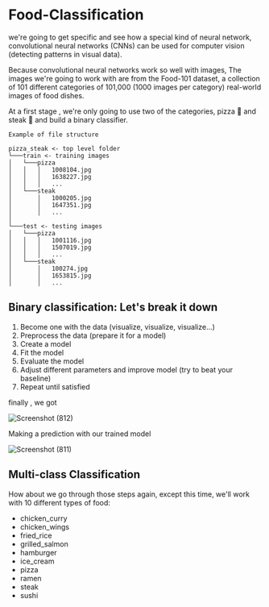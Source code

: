 # Food-Classification


we're going to get specific and see how a special kind of neural network, convolutional neural networks (CNNs) can be used for computer vision (detecting patterns in visual data).

Because convolutional neural networks work so well with images, The images we're going to work with are from the Food-101 dataset, a collection of 101 different categories of 101,000 (1000 images per category) real-world images of food dishes.

At a first stage , we're only going to use two of the categories, pizza 🍕 and steak 🥩 and build a binary classifier.

```
Example of file structure

pizza_steak <- top level folder
└───train <- training images
│   └───pizza
│   │   │   1008104.jpg
│   │   │   1638227.jpg
│   │   │   ...      
│   └───steak
│       │   1000205.jpg
│       │   1647351.jpg
│       │   ...
│   
└───test <- testing images
│   └───pizza
│   │   │   1001116.jpg
│   │   │   1507019.jpg
│   │   │   ...      
│   └───steak
│       │   100274.jpg
│       │   1653815.jpg
│       │   ...    
 ```

## Binary classification: Let's break it down

1. Become one with the data (visualize, visualize, visualize...)
2. Preprocess the data (prepare it for a model)
3. Create a model 
4. Fit the model
5. Evaluate the model
6. Adjust different parameters and improve model (try to beat your baseline)
7. Repeat until satisfied

finally , we got 

![Screenshot (812)](https://user-images.githubusercontent.com/90212538/193805834-ec630c28-928a-40dd-a84d-afa169588396.png)


Making a prediction with our trained model

![Screenshot (811)](https://user-images.githubusercontent.com/90212538/193805814-dde55db2-b6bd-4a6e-9756-5c9b2a4d976a.png)




## Multi-class Classification

How about we go through those steps again, except this time, we'll work with 10 different types of food:
 * chicken_curry
 * chicken_wings
 * fried_rice
 * grilled_salmon
 * hamburger
 * ice_cream
 * pizza
 * ramen
 * steak
 * sushi


